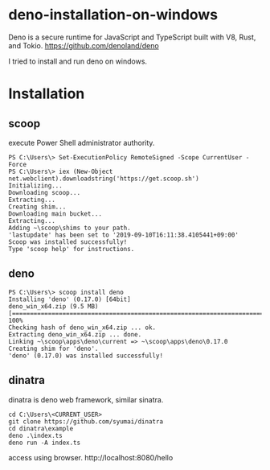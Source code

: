 # deno-installation-on-windows

Deno is a secure runtime for JavaScript and TypeScript built with V8, Rust, and Tokio.
https://github.com/denoland/deno

I tried to install and run deno on windows.

# Installation

## scoop

execute Power Shell administrator authority.

```
PS C:\Users\> Set-ExecutionPolicy RemoteSigned -Scope CurrentUser -Force
PS C:\Users\> iex (New-Object net.webclient).downloadstring('https://get.scoop.sh')
Initializing...
Downloading scoop...
Extracting...
Creating shim...
Downloading main bucket...
Extracting...
Adding ~\scoop\shims to your path.
'lastupdate' has been set to '2019-09-10T16:11:38.4105441+09:00'
Scoop was installed successfully!
Type 'scoop help' for instructions.
```

## deno

```
PS C:\Users\> scoop install deno
Installing 'deno' (0.17.0) [64bit]
deno_win_x64.zip (9.5 MB) [===================================================================================] 100%
Checking hash of deno_win_x64.zip ... ok.
Extracting deno_win_x64.zip ... done.
Linking ~\scoop\apps\deno\current => ~\scoop\apps\deno\0.17.0
Creating shim for 'deno'.
'deno' (0.17.0) was installed successfully!
```

## dinatra

dinatra is deno web framework, similar sinatra.

```
cd C:\Users\<CURRENT_USER>
git clone https://github.com/syumai/dinatra
cd dinatra\example
deno .\index.ts
deno run -A index.ts
```

access using browser.
http://localhost:8080/hello


